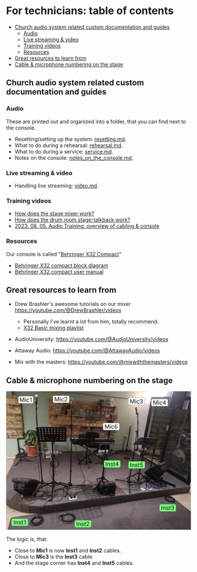 <h1>For technicians: table of contents</h1>


<!-- TOC -->
  * [Church audio system related custom documentation and guides](#church-audio-system-related-custom-documentation-and-guides)
    * [Audio](#audio-)
    * [Live streaming & video](#live-streaming--video)
    * [Training videos](#training-videos)
    * [Resources](#resources)
  * [Great resources to learn from](#great-resources-to-learn-from)
  * [Cable & microphone numbering on the stage](#cable--microphone-numbering-on-the-stage)
<!-- TOC -->


## Church audio system related custom documentation and guides

### Audio 
These are printed out and organized into a folder, that you can find next
to the console.

* Resetting/setting up the system: [resetting.md](resetting.md).
* What to do during a rehearsal: [rehearsal.md](rehearsal.md).
* What to do during a service: [service.md](service.md).
* Notes on the console: [notes_on_the_console.md](notes_on_the_console.md).

### Live streaming & video

* Handling live streaming: [video.md](video.md).

### Training videos
* [How does the stage mixer work?](https://youtu.be/nRDQFHH9zpU)
* [How does the drum room stage-talkback work?](https://youtu.be/nelw-jKgT6w)
* [2023. 08. 05. Audio Training: overview of cabling & console](https://youtube.com/watch?v=Z1rGS40XmTA)

### Resources

Our console is called "[Behringer X32 Compact](https://www.behringer.com/product.html?modelCode=P0AAP)"
* [Behringer X32 compact block diagram](assets/x32/blockdiagram.png)
* [Behringer X32 compact user manual](https://mediadl.musictribe.com/media/sys_master/h1f/h56/8849797021726.pdf)


## Great resources to learn from

* Drew Brashler's awesome tutorials on our mixer https://youtube.com/@DrewBrashler/videos
    * Personally I've learnt a lot from him, totally recommend.
    * [X32 Basic mixing playlist](https://www.youtube.com/watch?v=pmMGCYIoxzA&list=PLZNYaC2mTs0h-Y2sWMvVP4GftI-ORt-9T)
  
* AudioUniversity: https://youtube.com/@AudioUniversity/videos
* Attaway Audio: https://youtube.com/@AttawayAudio/videos
* Mix with the masters: https://youtube.com/@mixwiththemasters/videos

## Cable & microphone numbering on the stage

![stage.jpg](../for_worship_team/assets/stage.jpg)

The logic is, that:
* Close to **Mic1** is now **Inst1** and **Inst2** cables.
* Close to **Mic3** is the **Inst3** cable.
* And the stage corner has **Inst4** and **Inst5** cables.